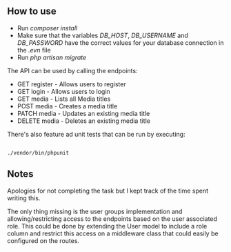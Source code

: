 ## How to use
* Run _composer install_
* Make sure that the variables _DB_HOST_, _DB_USERNAME_ and _DB_PASSWORD_ have the correct values for your 
database connection in the _.evn_ file
* Run _php artisan migrate_

The API can be used by calling the endpoints:
* GET register - Allows users to register
* GET login - Allows users to login
* GET media - Lists all Media titles
* POST media - Creates a media title
* PATCH media - Updates an existing media title
* DELETE media - Deletes an existing media title

There's also feature ad unit tests that can be run by executing:

<code>
./vendor/bin/phpunit
</code>

## Notes
Apologies for not completing the task but I kept track of the time spent writing this.

The only thing missing is the user groups implementation and allowing/restricting access to the endpoints based 
on the user associated role. This could be done by extending the User model to include a role column and restrict 
this access on a middleware class that could easily be configured on the routes.
